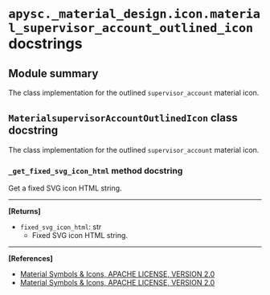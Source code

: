 # `apysc._material_design.icon.material_supervisor_account_outlined_icon` docstrings

## Module summary

The class implementation for the outlined `supervisor_account` material icon.

## `MaterialsupervisorAccountOutlinedIcon` class docstring

The class implementation for the outlined `supervisor_account` material icon.

### `_get_fixed_svg_icon_html` method docstring

Get a fixed SVG icon HTML string.<hr>

**[Returns]**

- `fixed_svg_icon_html`: str
  - Fixed SVG icon HTML string.

<hr>

**[References]**

- [Material Symbols & Icons, APACHE LICENSE, VERSION 2.0](https://fonts.google.com/icons?icon.size=24&icon.color=%23e8eaed)
- [Material Symbols & Icons, APACHE LICENSE, VERSION 2.0](https://www.apache.org/licenses/LICENSE-2.0.html)